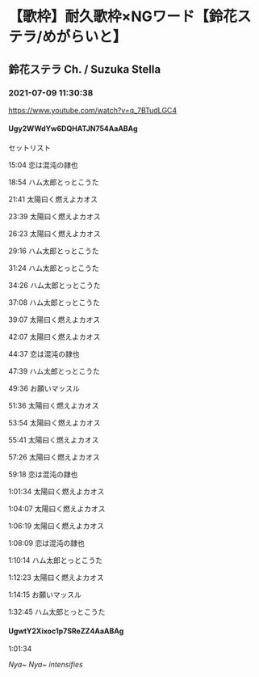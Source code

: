 # 【歌枠】耐久歌枠×NGワード【鈴花ステラ/めがらいと】

## 鈴花ステラ Ch. / Suzuka Stella

### 2021-07-09 11:30:38

https://www.youtube.com/watch?v=q_7BTudLGC4

#### Ugy2WWdYw6DQHATJN754AaABAg

セットリスト



15:04 恋は混沌の隷也

18:54 ハム太郎とっとこうた

21:41 太陽曰く燃えよカオス

23:39 太陽曰く燃えよカオス

26:23 太陽曰く燃えよカオス

29:16 ハム太郎とっとこうた

31:24 ハム太郎とっとこうた

34:26 ハム太郎とっとこうた

37:08 ハム太郎とっとこうた

39:07 太陽曰く燃えよカオス

42:07 太陽曰く燃えよカオス

44:37 恋は混沌の隷也

47:39 ハム太郎とっとこうた

49:36 お願いマッスル

51:36 太陽曰く燃えよカオス

53:54 太陽曰く燃えよカオス

55:41 太陽曰く燃えよカオス

57:26 太陽曰く燃えよカオス

59:18 恋は混沌の隷也

1:01:34 太陽曰く燃えよカオス

1:04:07 太陽曰く燃えよカオス

1:06:19 太陽曰く燃えよカオス

1:08:09 恋は混沌の隷也

1:10:14 ハム太郎とっとこうた

1:12:23 太陽曰く燃えよカオス

1:14:15 お願いマッスル

1:32:45 ハム太郎とっとこうた



#### UgwtY2Xixoc1p7SReZZ4AaABAg

1:01:34 



*Nya~ Nya~ intensifies*

